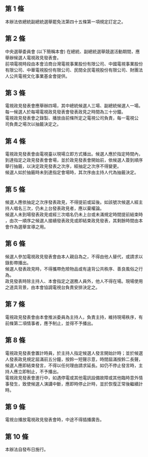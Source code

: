 第 1 條
-------
本辦法依總統副總統選舉罷免法第四十五條第一項規定訂定之。

第 2 條
-------
中央選舉委員會 (以下簡稱本會) 在總統、副總統選舉競選活動期間，應  
舉辦候選人電視政見發表會。  
前項電視時段由本會洽商台灣電視事業股份有限公司、中國電視事業股份  
有限公司、中華電視股份有限公司、民間全民電視股份有限公司、財團法  
人公共電視文化事業基金會提供。

第 3 條
-------
電視政見發表會應舉辦四場，其中總統候選人三場、副總統候選人一場。  
每一候選人於每場電視政見發表會發表政見之時間為三十分鐘。  
電視政見發表會之錄製、播放由前條所定之電視公司負責，每一電視公  
司負責之場次以抽籤決定之。

第 4 條
-------
電視政見發表會由電視臺以現場立即方式播出。候選人應於指定時間內，  
到達指定之政見發表會會場，並於政見發表會開始前，依候選人簽到順序  
舉行抽籤，以決定政見發表之次序，經抽定之次序不得變更。  
候選人如於抽籤時未到達指定會場時，其次序由主持人代為抽籤決定。

第 5 條
-------
候選人應依抽定之次序發表政見，不得提前或延後。如該號次候選人經主  
持人唱名三次，仍未上台發表政見者，應以棄權論。  
候選人未到場發表政見或經三次唱名仍未上台或未滿規定時間提前結束時  
，由次一順序之候選人接續發表政見或即結束政見發表，其剩餘時間由本  
會作為選舉宣導之用。

第 6 條
-------
候選人參加電視政見發表會由本人親自為之，不得由他人替代，或請求以  
錄影帶播出。  
候選人發表政見時，不得攜帶危險物品或有違背公共秩序、善良風俗之行  
為。  
政見發表時除主持人、本會指定之選務人員外，他人不得在場。現場使用  
之道具背景，由本會協調電視台負責安排決定之。

第 7 條
-------
電視政見發表會由本會推派委員為主持人，負責主持，維持現場秩序，有  
前條第二項情事者，應予制止，並得不予播出。

第 8 條
-------
電視政見發表會置計時員，於主持人指定候選人發言開始計時；並於候選  
人發表政見規定屆滿前五分鐘，按鈴一短聲示意，時間屆滿按鈴二長聲，  
候選人應即結束發言，不得以任何理由請求延長。如仍不停止發言時，主  
持人應立即制止，不予播出。  
電視政見發表會進行中，如遇停電或其他電訊設備故障或其他臨時意外情  
事發生，致使候選人演講中斷，應即時停止計時，並於恢復正常後繼續計  
時。

第 9 條
-------
電視台播放電視政見發表會時，中途不得插播廣告。

第 10 條
--------
本辦法自發布日施行。

